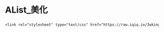 # AList_美化 
##### <!--引入<style>-->
```txt
<link rel="stylesheet" type="text/css" href="https://raw.iqiq.io/3wking/AList/main/style.css" />
```